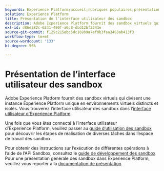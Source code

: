 ```yaml
---
keywords: Experience Platform;accueil;rubriques populaires;présentation des sandbox
solution: Experience Platform
title: Présentation de l’interface utilisateur des sandbox
description: Adobe Experience Platform fournit des sandbox virtuels qui divisent une instance Experience Platform unique en environnements virtuels distincts et isolés. L’interface utilisateur des sandbox se trouve dans l’interface utilisateur d’Experience Platform.
exl-id: d86e282c-6231-490f-a6c8-dbd12bf2341e
source-git-commit: f129c215ebc5dc169b9a7ef9b3faa3463ab413f3
workflow-type: tm+mt
source-wordcount: '133'
ht-degree: 56%

---
```


# Présentation de l’interface utilisateur des sandbox

Adobe Experience Platform fournit des sandbox virtuels qui divisent une instance Experience Platform unique en environnements virtuels distincts et isolés. Vous trouverez l’interface utilisateur des sandbox dans l’[interface utilisateur d’Experience Platform](https://platform.adobe.com).

Une fois que vous êtes connecté à l’interface utilisateur d’Experience Platform, veuillez passer au [guide d’utilisation des sandbox](user-guide.md) pour découvrir les étapes de réalisation de diverses tâches dans l’espace de travail des sandbox.

Pour obtenir des instructions sur l’exécution de différentes opérations à l’aide de l’API Sandbox, consultez le [guide de développement des sandbox](../api/getting-started.md). Pour une présentation générale des sandbox dans Experience Platform, veuillez vous reporter à la [documentation de présentation](../home.md).
